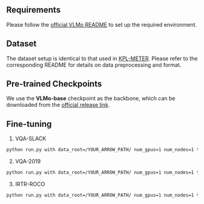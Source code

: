 

## Requirements

Please follow the [official VLMo README](https://github.com/microsoft/unilm/blob/master/vlmo/README.md) to set up the required environment.

## Dataset

The dataset setup is identical to that used in [KPL-METER](../KPL-METER/README.md). Please refer to the corresponding README for details on data preprocessing and format.

## Pre-trained Checkpoints

We use the **VLMo-base** checkpoint as the backbone, which can be downloaded from the [official release link](https://github.com/wenhui0924/vlmo_ckpts/releases/download/vlmo/vlmo_base_patch16_224.pt).


## Fine-tuning
1. VQA-SLACK
```bash
python run.py with data_root=/YOUR_ARROW_PATH/ num_gpus=1 num_nodes=1 task_finetune_vqa_slack per_gpu_batchsize=16 load_path=/VLMo_CHECKPOINTS_PATH/ seed=42 tokenizer=/BERT_CHECKPOINTS_PATH/ max_epoch=20 learning_rate=5e-4 use_adapter=True
```

2. VQA-2019
```bash
python run.py with data_root=/YOUR_ARROW_PATH/ num_gpus=1 num_nodes=1 task_finetune_vqa_medvqa_2019 per_gpu_batchsize=16 load_path=/VLMo_CHECKPOINTS_PATH/ seed=42 tokenizer=/BERT_CHECKPOINTS_PATH/ learning_rate=5e-5 use_adapter=True 
```

3. IRTR-ROCO
```bash
python run.py with data_root=/YOUR_ARROW_PATH/ num_gpus=1 num_nodes=1 task_finetune_irtr_roco per_gpu_batchsize=32 load_path=/VLMo_CHECKPOINTS_PATH/ seed=42 tokenizer=/BERT_CHECKPOINTS_PATH/ learning_rate=8e-4 get_recall_metric=True use_adapter=True 
```